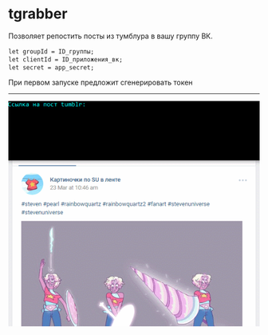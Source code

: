# tgrabber

Позволяет репостить посты из тумблура в вашу группу ВК. 

    let groupId = ID_группы;
    let clientId = ID_приложения_вк;
    let secret = app_secret;
    
При первом запуске предложит сгенерировать токен

----

![example](https://github.com/fortael/tgrabber/blob/master/example.gif?raw=true)